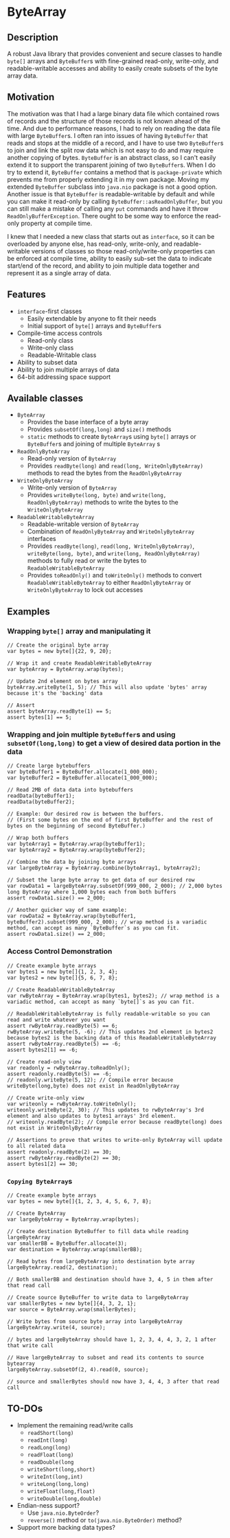 # ByteArray

## Description

A robust Java library that provides convenient and secure classes to handle `byte[]` arrays and `ByteBuffer`s with
fine-grained read-only, write-only, and readable-writable accesses and ability to easily create subsets of the byte
array data.

## Motivation

The motivation was that I had a large binary data file which contained rows of records and the structure of those
records
is not known ahead of the time. And due to performance reasons, I had to rely on reading the data file with large
`ByteBuffer`s. I often ran into issues of having `ByteBuffer` that reads and stops at the middle of a record, and I
have to use two `ByteBuffer`s to join and link the split row data which is not easy to do and may require another
copying of bytes. `ByteBuffer` is an abstract class, so I can't easily extend it to support the transparent joining of
two `ByteBuffer`s. When I do try to extend it, `ByteBuffer` contains a method that is `package-private` which prevents
me from properly extending it in my own package. Moving my extended `ByteBuffer` subclass into `java.nio` package is
not a good option. Another issue is that `ByteBuffer` is readable-writable by default and while you can make it
read-only by calling `ByteBuffer::asReadOnlyBuffer`, but you can still make a mistake of calling any `put` commands and
have it throw `ReadOnlyBufferException`. There ought to be some way to enforce the read-only property at compile time.

I knew that I needed a new class that starts out as `interface`, so it can be overloaded by anyone else, has read-only,
write-only, and readable-writable versions of classes so those read-only/write-only properties can be enforced at
compile time, ability to easily sub-set the data to indicate start/end of the record, and ability to join multiple data
together and represent it as a single array of data.

## Features

- `interface`-first classes
    - Easily extendable by anyone to fit their needs
    - Initial support of `byte[]` arrays and `ByteBuffer`s
- Compile-time access controls
    - Read-only class
    - Write-only class
    - Readable-Writable class
- Ability to subset data
- Ability to join multiple arrays of data
- 64-bit addressing space support

## Available classes

- `ByteArray`
  - Provides the base interface of a byte array
  - Provides `subsetOf(long,long)` and `size()` methods
  - `static` methods to create `ByteArray`s using `byte[]` arrays or `ByteBuffer`s and joining of multiple `ByteArray`
    s
- `ReadOnlyByteArray`
  - Read-only version of `ByteArray`
  - Provides `readByte(long)` and `read(long, WriteOnlyByteArray)` methods to read the bytes from
    the `ReadOnlyByteArray`
- `WriteOnlyByteArray`
    - Write-only version of `ByteArray`
    - Provides `writeByte(long, byte)` and `write(long, ReadOnlyByteArray)` methods to write the bytes to
      the `WriteOnlyByteArray`
- `ReadableWritableByteArray`
    - Readable-writable version of `ByteArray`
    - Combination of `ReadOnlyByteArray` and `WriteOnlyByteArray` interfaces
    - Provides `readByte(long)`, `read(long, WriteOnlyByteArray)`, `writeByte(long, byte)`,
      and `write(long, ReadOnlyByteArray)` methods to fully read or write the bytes to `ReadableWritableByteArray`
    - Provides `toReadOnly()` and `toWriteOnly()` methods to convert `ReadableWritableByteArray` to
      either `ReadOnlyByteArray` or `WriteOnlyByteArray` to lock out accesses

## Examples

### Wrapping `byte[]` array and manipulating it

```
// Create the original byte array
var bytes = new byte[]{22, 9, 20};

// Wrap it and create ReadableWritableByteArray
var byteArray = ByteArray.wrap(bytes);

// Update 2nd element on bytes array
byteArray.writeByte(1, 5); // This will also update 'bytes' array because it's the 'backing' data

// Assert
assert byteArray.readByte(1) == 5;
assert bytes[1] == 5;
```

### Wrapping and join multiple `ByteBuffer`s and using `subsetOf(long,long)` to get a view of desired data portion in the data

```
// Create large bytebuffers
var byteBuffer1 = ByteBuffer.allocate(1_000_000);
var byteBuffer2 = ByteBuffer.allocate(1_000_000);

// Read 2MB of data data into bytebuffers
readData(byteBuffer1);
readData(byteBuffer2);

// Example: Our desired row is between the buffers. 
// (First some bytes on the end of first ByteBuffer and the rest of bytes on the beginning of second ByteBuffer.)

// Wrap both buffers
var byteArray1 = ByteArray.wrap(byteBuffer1);
var byteArray2 = ByteArray.wrap(byteBuffer2);

// Combine the data by joining byte arrays
var largeByteArray = ByteArray.combine(byteArray1, byteArray2);

// Subset the large byte array to get data of our desired row
var rowData1 = largeByteArray.subsetOf(999_000, 2_000); // 2,000 bytes long ByteArray where 1,000 bytes each from both buffers
assert rowData1.size() == 2_000;

// Another quicker way of same example:
var rowData2 = ByteArray.wrap(byteBuffer1, byteBuffer2).subset(999_000, 2_000); // wrap method is a variadic method, can accept as many `ByteBuffer`s as you can fit.
assert rowData1.size() == 2_000;
```

### Access Control Demonstration

```
// Create example byte arrays
var bytes1 = new byte[]{1, 2, 3, 4};
var bytes2 = new byte[]{5, 6, 7, 8};

// Create ReadableWritableByteArray
var rwByteArray = ByteArray.wrap(bytes1, bytes2); // wrap method is a variadic method, can accept as many `byte[]`s as you can fit.

// ReadableWritableByteArray is fully readable-writable so you can read and write whatever you want
assert rwByteArray.readByte(5) == 6;
rwByteArray.writeByte(5, -6); // This updates 2nd element in bytes2 because bytes2 is the backing data of this ReadableWritableByteArray
assert rwByteArray.readByte(5) == -6;
assert bytes2[1] == -6;

// Create read-only view
var readonly = rwByteArray.toReadOnly();
assert readonly.readByte(5) == -6;
// readonly.writeByte(5, 12); // Compile error because writeByte(long,byte) does not exist in ReadOnlyByteArray

// Create write-only view
var writeonly = rwByteArray.toWriteOnly();
writeonly.writeByte(2, 30); // This updates to rwByteArray's 3rd element and also updates to bytes1 arrays' 3rd element.
// writeonly.readByte(2); // Compile error because readByte(long) does not exist in WriteOnlyByteArray

// Assertions to prove that writes to write-only ByteArray will update to all related data
assert readonly.readByte(2) == 30;
assert rwByteArray.readByte(2) == 30;
assert bytes1[2] == 30;
```

### `Copying ByteArray`s

```
// Create example byte arrays
var bytes = new byte[]{1, 2, 3, 4, 5, 6, 7, 8};

// Create ByteArray
var largeByteArray = ByteArray.wrap(bytes);

// Create destination ByteBuffer to fill data while reading largeByteArray
var smallerBB = ByteBuffer.allocate(3);
var destination = ByteArray.wrap(smallerBB);

// Read bytes from largeByteArray into destination byte array
largeByteArray.read(2, destination);

// Both smallerBB and destination should have 3, 4, 5 in them after that read call

// Create source ByteBuffer to write data to largeByteArray
var smallerBytes = new byte[]{4, 3, 2, 1};
var source = ByteArray.wrap(smallerBytes);

// Write bytes from source byte array into largeByteArray
largeByteArray.write(4, source);

// bytes and largeByteArray should have 1, 2, 3, 4, 4, 3, 2, 1 after that write call

// Have largeByteArray to subset and read its contents to source bytearray
largeByteArray.subsetOf(2, 4).read(0, source);

// source and smallerBytes should now have 3, 4, 4, 3 after that read call
```

## TO-DOs

- Implement the remaining read/write calls
  - `readShort(long)`
  - `readInt(long)`
  - `readLong(long)`
  - `readFloat(long)`
  - `readDouble(long`
  - `writeShort(long,short)`
  - `writeInt(long,int)`
  - `writeLong(long,long)`
  - `writeFloat(long,float)`
  - `writeDouble(long,double)`
- Endian-ness support?
  - Use `java.nio.ByteOrder`?
  - `reverse()` method or `to(java.nio.ByteOrder)` method?
- Support more backing data types?